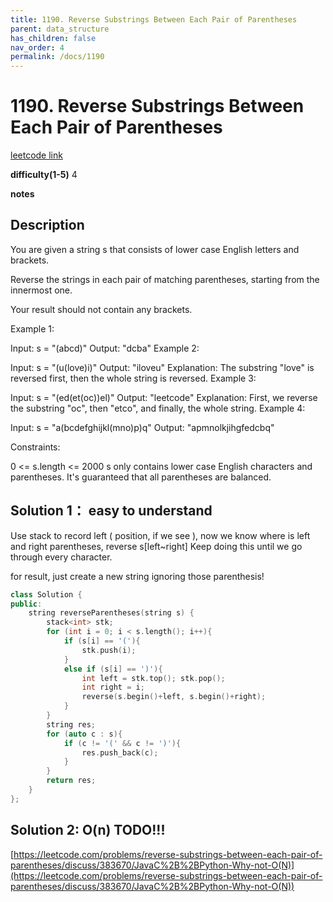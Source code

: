 ```yaml
---
title: 1190. Reverse Substrings Between Each Pair of Parentheses
parent: data_structure
has_children: false
nav_order: 4
permalink: /docs/1190
---
```

# 1190. Reverse Substrings Between Each Pair of Parentheses
[leetcode link](https://leetcode.com/problems/reverse-substrings-between-each-pair-of-parentheses/)

**difficulty(1-5)** 
4

**notes**   


## Description
You are given a string s that consists of lower case English letters and brackets. 

Reverse the strings in each pair of matching parentheses, starting from the innermost one.

Your result should not contain any brackets.

 

Example 1:

Input: s = "(abcd)"
Output: "dcba"
Example 2:

Input: s = "(u(love)i)"
Output: "iloveu"
Explanation: The substring "love" is reversed first, then the whole string is reversed.
Example 3:

Input: s = "(ed(et(oc))el)"
Output: "leetcode"
Explanation: First, we reverse the substring "oc", then "etco", and finally, the whole string.
Example 4:

Input: s = "a(bcdefghijkl(mno)p)q"
Output: "apmnolkjihgfedcbq"
 

Constraints:

0 <= s.length <= 2000
s only contains lower case English characters and parentheses.
It's guaranteed that all parentheses are balanced.

## Solution 1： easy to understand
Use stack to record left ( position, if we see ), now we know where is left and right parentheses, reverse s[left~right]
Keep doing this until we go through every character.

for result, just create a new string ignoring those parenthesis!

```c++
class Solution {
public:
    string reverseParentheses(string s) {
        stack<int> stk;
        for (int i = 0; i < s.length(); i++){
            if (s[i] == '('){
                stk.push(i);
            }
            else if (s[i] == ')'){
                int left = stk.top(); stk.pop();
                int right = i;
                reverse(s.begin()+left, s.begin()+right);
            }
        }
        string res;
        for (auto c : s){
            if (c != '(' && c != ')'){
                res.push_back(c);
            }
        }
        return res;
    }
};
```

## Solution 2: O(n) TODO!!!
[https://leetcode.com/problems/reverse-substrings-between-each-pair-of-parentheses/discuss/383670/JavaC%2B%2BPython-Why-not-O(N)](https://leetcode.com/problems/reverse-substrings-between-each-pair-of-parentheses/discuss/383670/JavaC%2B%2BPython-Why-not-O(N))



<!-- 
Default label
{: .label }

Blue label
{: .label .label-blue }

Stable
{: .label .label-green }

New release
{: .label .label-purple }

Coming soon
{: .label .label-yellow }

Deprecated
{: .label .label-red } -->

